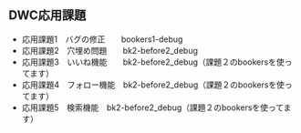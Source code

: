 ## DWC応用課題

- 応用課題1　バグの修正　　bookers1-debug
- 応用課題2　穴埋め問題　　bk2-before2_debug
- 応用課題3　いいね機能　　bk2-before2_debug（課題２のbookersを使ってます）
- 応用課題4　フォロー機能　bk2-before2_debug（課題２のbookersを使ってます）
- 応用課題5　検索機能　bk2-before2_debug（課題２のbookersを使ってます）
